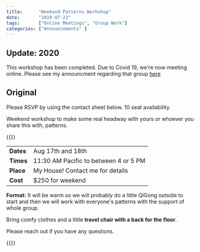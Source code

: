 ```yaml
---
title:      "Weekend Patterns Workshop"
date:       "2019-07-23"
tags:       ["Online Meetings", "Group Work"]
categories: ["Announcements" ]
---
```


## Update: 2020

This workshop has been completed. Due to Covid 19, we're now meeting online.
Please see my announcment regarding that group [here](../2020-06-26-caroling-support-group)

## Original

Please RSVP by using the contact sheet below. 10 seat availability.

Weekend workshop to make some real headway with yours or whoever you share this
with, patterns.

{{<noheader>}}

|            |                                       |
|------------|---------------------------------------|
| **Dates**  | Aug 17th and 18th                     |
| **Times**  | 11:30 AM Pacific to between 4 or 5 PM |
| **Place**  | My House! Contact me for details      |
| **Cost**   | $250 for weekend                      |

**Format:** It will be warm so we will probably do a little QiGong outside to
start and then we will work with everyone's patterns with the support of whole
group.

Bring comfy clothes and a little **travel chair with a back for the floor**.

Please reach out if you have any questions.

{{<contactform>}}
